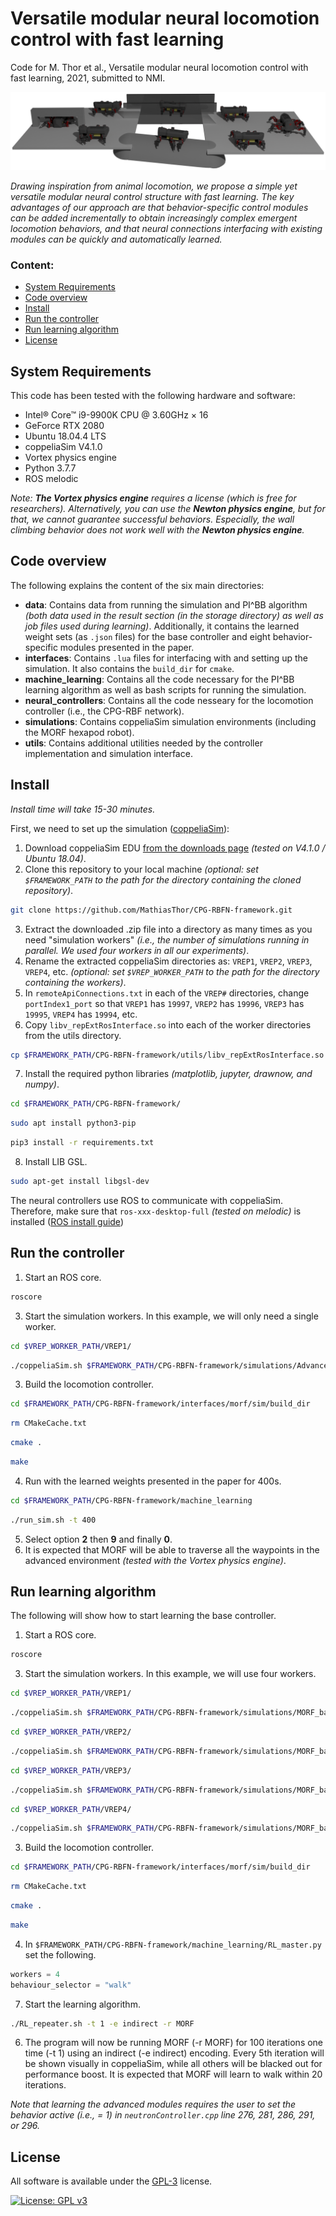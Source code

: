 # Versatile modular neural locomotion control with fast learning
Code for M. Thor et al., Versatile modular neural locomotion control with fast learning, 2021, submitted to NMI.

![Versatile modular neural locomotion control](data/storage/picture.png)

_Drawing inspiration from animal locomotion, we propose a simple yet versatile modular neural control structure with fast learning. The key advantages of our approach are that behavior-specific control modules can be added incrementally to obtain increasingly complex emergent locomotion behaviors, and that neural connections interfacing with existing modules can be quickly and automatically learned._

### Content:
- [System Requirements](#system-requirements)
- [Code overview](#code-overview)
- [Install](#install)
- [Run the controller](#run-the-controller)
- [Run learning algorithm](#run-learning-algorithm)
- [License](#license)

## System Requirements
This code has been tested with the following hardware and software:
- Intel® Core™ i9-9900K CPU @ 3.60GHz × 16
- GeForce RTX 2080
- Ubuntu 18.04.4 LTS
- coppeliaSim V4.1.0
- Vortex physics engine
- Python 3.7.7
- ROS melodic

_Note: **The Vortex physics engine** requires a license (which is free for researchers). Alternatively, you can use the **Newton physics engine**, but for that, we cannot guarantee successful behaviors. Especially, the wall climbing behavior does not work well with the **Newton physics engine**._

## Code overview
The following explains the content of the six main directories:
- **data**: Contains data from running the simulation and PI^BB algorithm _(both data used in the result section (in the storage directory) as well as job files used during learning)_. Additionally, it contains the learned weight sets (as `.json` files) for the base controller and eight behavior-specific modules presented in the paper.
- **interfaces**:
Contains `.lua` files for interfacing with and setting up the simulation. It also contains the `build_dir` for `cmake`.
- **machine_learning**:
Contains all the code necessary for the PI^BB learning algorithm as well as bash scripts for running the simulation.
- **neural_controllers**:
Contains all the code nesseary for the locomotion controller (i.e., the CPG-RBF network).
- **simulations**:
Contains coppeliaSim simulation environments (including the MORF hexapod robot).
- **utils**:
Contains additional utilities needed by the controller implementation and simulation interface.

## Install
_Install time will take 15-30 minutes._

First, we need to set up the simulation ([coppeliaSim](https://www.coppeliarobotics.com/)):
1. Download coppeliaSim EDU [from the downloads page](https://www.coppeliarobotics.com/previousVersions) _(tested on V4.1.0 / Ubuntu 18.04)_.
2. Clone this repository to your local machine _(optional: set `$FRAMEWORK_PATH` to the path for the directory containing the cloned repository)_.
```bash
git clone https://github.com/MathiasThor/CPG-RBFN-framework.git
```
3. Extract the downloaded .zip file into a directory as many times as you need "simulation workers" _(i.e., the number of simulations running in parallel. We used four workers in all our experiments)_.
4. Rename the extracted coppeliaSim directories as: `VREP1`, `VREP2`, `VREP3`, `VREP4`, etc. _(optional: set `$VREP_WORKER_PATH` to the path for the directory containing the workers)_.
5. In `remoteApiConnections.txt` in each of the `VREP#` directories, change `portIndex1_port` so that `VREP1` has `19997`, `VREP2` has `19996`, `VREP3` has `19995`, `VREP4` has `19994`, etc.
6. Copy `libv_repExtRosInterface.so` into each of the worker directories from the utils directory.
```bash
cp $FRAMEWORK_PATH/CPG-RBFN-framework/utils/libv_repExtRosInterface.so $VREP_WORKER_PATH/VREP1/
```
7. Install the required python libraries _(matplotlib, jupyter, drawnow, and numpy)_.
```bash
cd $FRAMEWORK_PATH/CPG-RBFN-framework/
```
```bash
sudo apt install python3-pip
```
```bash
pip3 install -r requirements.txt
```
8. Install LIB GSL.
```bash
sudo apt-get install libgsl-dev
```

The neural controllers use ROS to communicate with coppeliaSim. Therefore, make sure that `ros-xxx-desktop-full` _(tested on melodic)_ is installed ([ROS install guide](http://wiki.ros.org/ROS/Installation))

## Run the controller
1. Start an ROS core.
```bash
roscore
```
3. Start the simulation workers. In this example, we will only need a single worker.
```bash
cd $VREP_WORKER_PATH/VREP1/
```
```bash
./coppeliaSim.sh $FRAMEWORK_PATH/CPG-RBFN-framework/simulations/Advanced_env.ttt
```
3. Build the locomotion controller.
```bash
cd $FRAMEWORK_PATH/CPG-RBFN-framework/interfaces/morf/sim/build_dir
```
```bash
rm CMakeCache.txt
```
```bash
cmake .
```
```bash
make
```
4. Run with the learned weights presented in the paper for 400s.
```bash
cd $FRAMEWORK_PATH/CPG-RBFN-framework/machine_learning
```
```bash
./run_sim.sh -t 400
```
5. Select option **2** then **9** and finally **0**.
6. It is expected that MORF will be able to traverse all the waypoints in the advanced environment _(tested with the Vortex physics engine)_.

## Run learning algorithm
The following will show how to start learning the base controller.
1. Start a ROS core.
```bash
roscore
```
3. Start the simulation workers. In this example, we will use four workers.
```bash
cd $VREP_WORKER_PATH/VREP1/
```
```bash
./coppeliaSim.sh $FRAMEWORK_PATH/CPG-RBFN-framework/simulations/MORF_base_behavior.ttt
```
```bash
cd $VREP_WORKER_PATH/VREP2/
```
```bash
./coppeliaSim.sh $FRAMEWORK_PATH/CPG-RBFN-framework/simulations/MORF_base_behavior.ttt
```
```bash
cd $VREP_WORKER_PATH/VREP3/
```
```bash
./coppeliaSim.sh $FRAMEWORK_PATH/CPG-RBFN-framework/simulations/MORF_base_behavior.ttt
```
```bash
cd $VREP_WORKER_PATH/VREP4/
```
```bash
./coppeliaSim.sh $FRAMEWORK_PATH/CPG-RBFN-framework/simulations/MORF_base_behavior.ttt
```
3. Build the locomotion controller.
```bash
cd $FRAMEWORK_PATH/CPG-RBFN-framework/interfaces/morf/sim/build_dir
```
```bash
rm CMakeCache.txt
```
```bash
cmake .
```
```bash
make
```
4. In `$FRAMEWORK_PATH/CPG-RBFN-framework/machine_learning/RL_master.py` set the following.
```python
workers = 4
behaviour_selector = "walk"
```
7. Start the learning algorithm.
```bash
./RL_repeater.sh -t 1 -e indirect -r MORF
```
6. The program will now be running MORF (-r MORF) for 100 iterations one time (-t 1) using an indirect (-e indirect) encoding. Every 5th iteration will be shown visually in coppeliaSim, while all others will be blacked out for performance boost. It is expected that MORF will learn to walk within 20 iterations.

_Note that learning the advanced modules requires the user to set the behavior active (i.e., = 1) in `neutronController.cpp` line 276, 281, 286, 291, or 296._

## License
All software is available under the [GPL-3](http://www.gnu.org/licenses/gpl.html) license.

[![License: GPL v3](https://img.shields.io/badge/License-GPL%20v3-blue.svg)](https://www.gnu.org/licenses/gpl-3.0)

